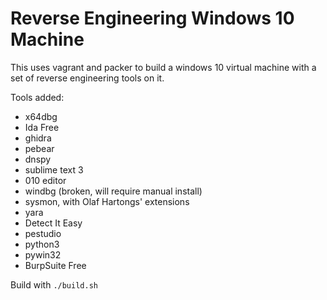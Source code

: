 # Reverse Engineering Windows 10 Machine

This uses vagrant and packer to build a windows 10 virtual machine with a set of reverse engineering tools on it.


Tools added:
  - x64dbg
  - Ida Free
  - ghidra
  - pebear
  - dnspy
  - sublime text 3
  - 010 editor
  - windbg (broken, will require manual install)
  - sysmon, with  Olaf Hartongs' extensions
  - yara
  - Detect It Easy
  - pestudio
  - python3
  - pywin32
  - BurpSuite Free

Build with `./build.sh`
